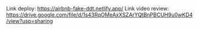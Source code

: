 
Link deploy: https://airbnb-fake-ddt.netlify.app/
Link video review: https://drive.google.com/file/d/1s43RqOMeAxXSZArYQtBnPBCUH9u0wKD4/view?usp=sharing
